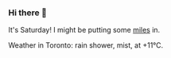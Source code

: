 ### Hi there :wave:

It's Saturday! I might be putting some [miles](https://www.strava.com/athletes/889963) in.

Weather in Toronto: rain shower, mist, at +11°C.
